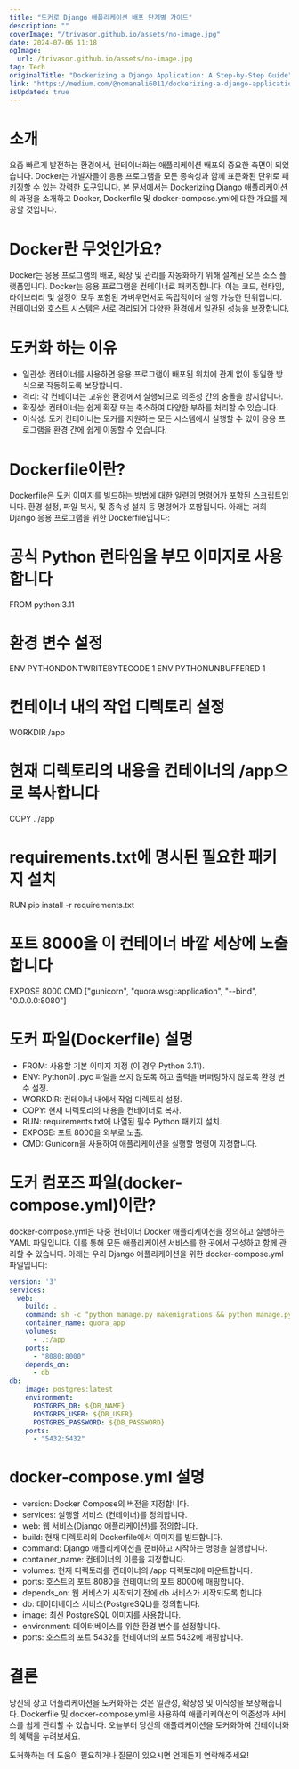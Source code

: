 ```yaml
---
title: "도커로 Django 애플리케이션 배포 단계별 가이드"
description: ""
coverImage: "/trivasor.github.io/assets/no-image.jpg"
date: 2024-07-06 11:18
ogImage: 
  url: /trivasor.github.io/assets/no-image.jpg
tag: Tech
originalTitle: "Dockerizing a Django Application: A Step-by-Step Guide"
link: "https://medium.com/@nomanali6011/dockerizing-a-django-application-a-step-by-step-guide-8eca3f6301e9"
isUpdated: true
---
```





# 소개

요즘 빠르게 발전하는 환경에서, 컨테이너화는 애플리케이션 배포의 중요한 측면이 되었습니다. Docker는 개발자들이 응용 프로그램을 모든 종속성과 함께 표준화된 단위로 패키징할 수 있는 강력한 도구입니다. 본 문서에서는 Dockerizing Django 애플리케이션의 과정을 소개하고 Docker, Dockerfile 및 docker-compose.yml에 대한 개요를 제공할 것입니다.

# Docker란 무엇인가요?

Docker는 응용 프로그램의 배포, 확장 및 관리를 자동화하기 위해 설계된 오픈 소스 플랫폼입니다. Docker는 응용 프로그램을 컨테이너로 패키징합니다. 이는 코드, 런타임, 라이브러리 및 설정이 모두 포함된 가벼우면서도 독립적이며 실행 가능한 단위입니다. 컨테이너와 호스트 시스템은 서로 격리되어 다양한 환경에서 일관된 성능을 보장합니다.

<div class="content-ad"></div>

# 도커화 하는 이유

- 일관성: 컨테이너를 사용하면 응용 프로그램이 배포된 위치에 관계 없이 동일한 방식으로 작동하도록 보장합니다.
- 격리: 각 컨테이너는 고유한 환경에서 실행되므로 의존성 간의 충돌을 방지합니다.
- 확장성: 컨테이너는 쉽게 확장 또는 축소하여 다양한 부하를 처리할 수 있습니다.
- 이식성: 도커 컨테이너는 도커를 지원하는 모든 시스템에서 실행할 수 있어 응용 프로그램을 환경 간에 쉽게 이동할 수 있습니다.

# Dockerfile이란?

Dockerfile은 도커 이미지를 빌드하는 방법에 대한 일련의 명령어가 포함된 스크립트입니다. 환경 설정, 파일 복사, 및 종속성 설치 등 명령어가 포함됩니다. 아래는 저희 Django 응용 프로그램을 위한 Dockerfile입니다:

<div class="content-ad"></div>


# 공식 Python 런타임을 부모 이미지로 사용합니다
FROM python:3.11
# 환경 변수 설정
ENV PYTHONDONTWRITEBYTECODE 1
ENV PYTHONUNBUFFERED 1
# 컨테이너 내의 작업 디렉토리 설정
WORKDIR /app
# 현재 디렉토리의 내용을 컨테이너의 /app으로 복사합니다
COPY . /app
# requirements.txt에 명시된 필요한 패키지 설치
RUN pip install -r requirements.txt
# 포트 8000을 이 컨테이너 바깥 세상에 노출합니다
EXPOSE 8000
CMD ["gunicorn", "quora.wsgi:application", "--bind", "0.0.0.0:8080"]


# 도커 파일(Dockerfile) 설명

- FROM: 사용할 기본 이미지 지정 (이 경우 Python 3.11).
- ENV: Python이 .pyc 파일을 쓰지 않도록 하고 출력을 버퍼링하지 않도록 환경 변수 설정.
- WORKDIR: 컨테이너 내에서 작업 디렉토리 설정.
- COPY: 현재 디렉토리의 내용을 컨테이너로 복사.
- RUN: requirements.txt에 나열된 필수 Python 패키지 설치.
- EXPOSE: 포트 8000을 외부로 노출.
- CMD: Gunicorn을 사용하여 애플리케이션을 실행할 명령어 지정합니다.

# 도커 컴포즈 파일(docker-compose.yml)이란?  


<div class="content-ad"></div>

docker-compose.yml은 다중 컨테이너 Docker 애플리케이션을 정의하고 실행하는 YAML 파일입니다. 이를 통해 모든 애플리케이션 서비스를 한 곳에서 구성하고 함께 관리할 수 있습니다. 아래는 우리 Django 애플리케이션을 위한 docker-compose.yml 파일입니다:

```yaml
version: '3'
services:
  web:
    build: .
    command: sh -c "python manage.py makemigrations && python manage.py migrate && python manage.py runserver 0.0.0.0:8000"
    container_name: quora_app
    volumes:
      - .:/app
    ports:
      - "8080:8000"
    depends_on:
      - db
db:
    image: postgres:latest
    environment:
      POSTGRES_DB: ${DB_NAME}
      POSTGRES_USER: ${DB_USER}
      POSTGRES_PASSWORD: ${DB_PASSWORD}
    ports:
      - "5432:5432"
```

# docker-compose.yml 설명

- version: Docker Compose의 버전을 지정합니다.
- services: 실행할 서비스 (컨테이너)를 정의합니다.
- web: 웹 서비스(Django 애플리케이션)를 정의합니다.
- build: 현재 디렉토리의 Dockerfile에서 이미지를 빌드합니다.
- command: Django 애플리케이션을 준비하고 시작하는 명령을 실행합니다.
- container_name: 컨테이너의 이름을 지정합니다.
- volumes: 현재 디렉토리를 컨테이너의 /app 디렉토리에 마운트합니다.
- ports: 호스트의 포트 8080을 컨테이너의 포트 8000에 매핑합니다.
- depends_on: 웹 서비스가 시작되기 전에 db 서비스가 시작되도록 합니다.
- db: 데이터베이스 서비스(PostgreSQL)를 정의합니다.
- image: 최신 PostgreSQL 이미지를 사용합니다.
- environment: 데이터베이스를 위한 환경 변수를 설정합니다.
- ports: 호스트의 포트 5432를 컨테이너의 포트 5432에 매핑합니다.

<div class="content-ad"></div>

# 결론

당신의 장고 어플리케이션을 도커화하는 것은 일관성, 확장성 및 이식성을 보장해줍니다. Dockerfile 및 docker-compose.yml을 사용하여 애플리케이션의 의존성과 서비스를 쉽게 관리할 수 있습니다. 오늘부터 당신의 애플리케이션을 도커화하여 컨테이너화의 혜택을 누려보세요.

도커화하는 데 도움이 필요하거나 질문이 있으시면 언제든지 연락해주세요!
